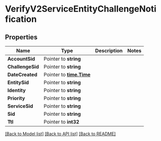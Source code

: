 # VerifyV2ServiceEntityChallengeNotification

## Properties

Name | Type | Description | Notes
------------ | ------------- | ------------- | -------------
**AccountSid** | Pointer to **string** |  |
**ChallengeSid** | Pointer to **string** |  |
**DateCreated** | Pointer to [**time.Time**](time.Time.md) |  |
**EntitySid** | Pointer to **string** |  |
**Identity** | Pointer to **string** |  |
**Priority** | Pointer to **string** |  |
**ServiceSid** | Pointer to **string** |  |
**Sid** | Pointer to **string** |  |
**Ttl** | Pointer to **int32** |  |

[[Back to Model list]](../README.md#documentation-for-models) [[Back to API list]](../README.md#documentation-for-api-endpoints) [[Back to README]](../README.md)


